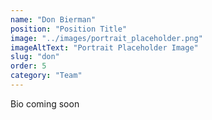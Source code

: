 ```yaml
---
name: "Don Bierman"
position: "Position Title"
image: "../images/portrait_placeholder.png"
imageAltText: "Portrait Placeholder Image"
slug: "don"
order: 5
category: "Team"
---
```


Bio coming soon